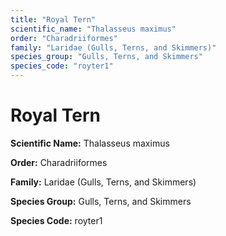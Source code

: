 ```yaml
---
title: "Royal Tern"
scientific_name: "Thalasseus maximus"
order: "Charadriiformes"
family: "Laridae (Gulls, Terns, and Skimmers)"
species_group: "Gulls, Terns, and Skimmers"
species_code: "royter1"
---
```


# Royal Tern

**Scientific Name:** Thalasseus maximus

**Order:** Charadriiformes

**Family:** Laridae (Gulls, Terns, and Skimmers)

**Species Group:** Gulls, Terns, and Skimmers

**Species Code:** royter1
